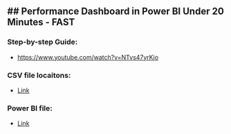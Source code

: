 ## ## Performance Dashboard in Power BI Under 20 Minutes - FAST

### Step-by-step Guide:

- https://www.youtube.com/watch?v=NTvs47yrKjo

### CSV file locaitons:

- [Link](/007/007.csv)

### Power BI file:

- [Link](/007/007.pbix)

